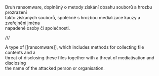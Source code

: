 Druh ransomware, doplněný o metody získání obsahu souborů a hrozbu prozrazení  
takto získaných souborů, společně s hrozbou medializace kauzy a zveřejnění jména  
napadené osoby či společnosti.  



///



A type of [[ransomware]], which includes methods for collecting file contents and a  
threat of disclosing these files together with a threat of mediatisation and disclosing  
the name of the attacked person or organisation.